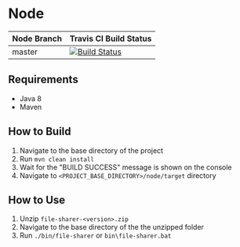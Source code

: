 # Node

| Node Branch    | Travis CI Build Status |
| :---------------------------------------- |:---------------------------------------
| master         | [![Build Status](https://travis-ci.com/nadundesilva/file-sharer.svg?token=Xp1omeHFSJfsTxdxy9aV&branch=master)](https://travis-ci.com/nadundesilva/file-sharer) |

## Requirements

* Java 8
* Maven

## How to Build

1. Navigate to the base  directory of the project
2. Run `mvn clean install`
3. Wait for the "BUILD SUCCESS" message is shown on the console
4. Navigate to `<PROJECT_BASE_DIRECTORY>/node/target` directory

## How to Use

1. Unzip `file-sharer-<version>.zip`
2. Navigate to the base directory of the the unzipped folder
3. Run `./bin/file-sharer` or `bin\file-sharer.bat`
